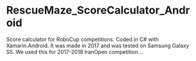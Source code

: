 # RescueMaze_ScoreCalculator_Android
 
Score calculator for RoboCup competitions.
Coded in C# with Xamarin.Android.
It was made in 2017 and was tested on Samsung Galaxy S5.
We used this for 2017-2018 IranOpen competition...
